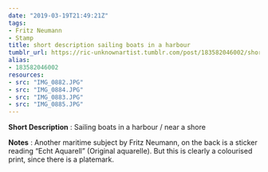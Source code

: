 ```yaml
---
date: "2019-03-19T21:49:21Z"
tags:
- Fritz Neumann
- Stamp
title: short description sailing boats in a harbour
tumblr_url: https://ric-unknownartist.tumblr.com/post/183582046002/short-description-sailing-boats-in-a-harbour
alias:
- 183582046002
resources:
- src: "IMG_0882.JPG"
- src: "IMG_0884.JPG"
- src: "IMG_0883.JPG"
- src: "IMG_0885.JPG"
---
```


**Short Description** : Sailing boats in a harbour / near a shore

**Notes** : Another maritime subject by Fritz Neumann, on the back is a sticker reading&nbsp;“Echt Aquarell” (Original aquarelle). But this is clearly a colourised print, since there is a platemark.
